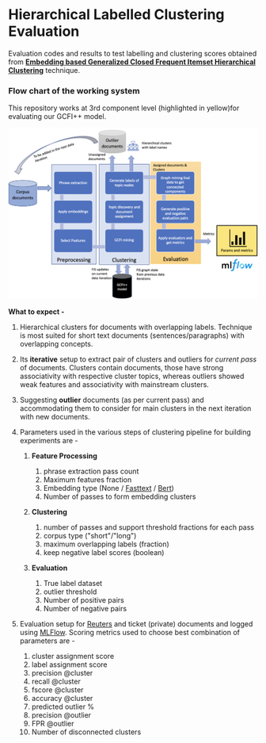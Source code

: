 # Hierarchical Labelled Clustering Evaluation

Evaluation codes and results to test labelling and clustering scores obtained from [**Embedding based Generalized Closed Frequent Itemset Hierarchical Clustering**](https://github.com/vinidixit/hierarchical-labelled-clustering) technique.

### Flow chart of the working system
This repository works at 3rd component level (highlighted in yellow)for evaluating our GCFI++ model.

![FLow chart](images/flow_chart.png)
 
 
**What to expect -**
1. Hierarchical clusters for documents with overlapping labels. Technique is most suited for short text documents (sentences/paragraphs) with overlapping concepts. 

2. Its **iterative** setup to extract pair of clusters and outliers for *current pass* of documents. Clusters contain documents, those have strong associativity with respective cluster topics, whereas outliers showed weak features and associativity with mainstream clusters.

3. Suggesting **outlier** documents (as per current pass) and accommodating them to consider for main clusters in the next iteration with new documents.

4. Parameters used in the various steps of clustering pipeline for building experiments are -
    1. **Feature Processing**
        1. phrase extraction pass count
        2. Maximum features fraction
        3. Embedding type  (None / [Fasttext](https://fasttext.cc/) / [Bert](https://github.com/UKPLab/sentence-transformers))
        4. Number of passes to form embedding clusters
        
    2. **Clustering**
        1. number of passes and support threshold fractions for each pass
        2. corpus type  ("short"/"long")
        3. maximum overlapping labels (fraction)
        4. keep negative label scores (boolean)
    
    3. **Evaluation**
        1. True label dataset
        2. outlier threshold
        3. Number of positive pairs
        4. Number of negative pairs
        
5. Evaluation setup for [Reuters](http://www.ai.mit.edu/projects/jmlr/papers/volume5/lewis04a/lyrl2004_rcv1v2_README.htm) and ticket (private) documents and logged using [MLFlow](https://mlflow.org/). Scoring metrics used to choose best combination of parameters are -
    1. cluster assignment score
    2. label assignment score 
    3. precision @cluster
    4. recall @cluster
    5. fscore @cluster
    6. accuracy @cluster
    7. predicted outlier %
    8. precision @outlier
    9. FPR @outlier
    10. Number of disconnected clusters
 

